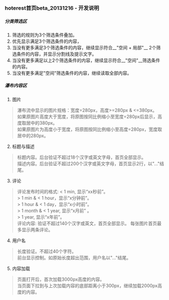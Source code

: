 ### hoterest首页beta_20131216 - 开发说明


##### 分类筛选区

1. 筛选的规则为3个筛选条件叠加。  
2. 优先显示满足3个筛选条件的内容，
3. 当没有更多满足3个筛选条件的内容，继续显示符合__"空间 + 局部"__ 2个筛选条件的内容，并显示分割线及提示文字。   
4. 当没有更多满足以上2个筛选条件的内容，继续显示符合__"空间"__筛选条件的内容。
5. 当没有更多满足"空间"筛选条件的内容，继续读取全部内容。


##### 瀑布内容区

1. 图片 <br />
> 瀑布流中显示的图片规格：宽度=280px，高度>=280px & <=380px。   <br />
> 如果原图片高度大于宽度，将原图按同比例缩小至宽度=280px后显示，高度取居中的380px。   <br />
> 如果原图片为高度小于宽度，将原图按同比例缩小至高度=280px，宽度取居中的280px。   <br />


2. 标题与描述 <br />
> 标题内容。后台验证不超过18个汉字或英文字母，首页全部显示。   <br />
> 描述内容。后台验证不超过200个汉字或英文字母，首页显示2行，以"..."结尾。   <br />


3. 评论 <br />
> 评论发布时间的格式:
>    < 1 min, 显示“xx秒前”。   <br />
>    \> 1 min & < 1 hour，显示“x分钟前”。   <br />
>    \> 1 hour & < 1 day，显示“x小时前”。   <br />
>    \> 1 month & < 1 year, 显示“x月前” 。   <br />
>    \> 1 year, 显示“x年前”。   <br />
> 评论内容:
>    验证不超过140个汉字或英文，首页全部显示。
>    每张图片首页最多显示两条评论。

4. 用户名
> 长度验证。不超过40个字符。   <br />
> 前台显示控制。如原始长度超出范围，用户名以"..."结尾。   <br />

5. 内容加载 
> 页面打开后，首次加载3000px高度的内容。   <br />
> 当页面下拉到与上次加载内容的底部距离小于300px，继续加载2000px高度的内容。   <br />

